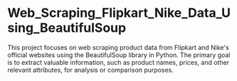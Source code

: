 # Web_Scraping_Flipkart_Nike_Data_Using_BeautifulSoup
This project focuses on web scraping product data from Flipkart and Nike's official websites using the BeautifulSoup library in Python. The primary goal is to extract valuable information, such as product names, prices, and other relevant attributes, for analysis or comparison purposes.
